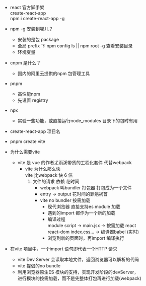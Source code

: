 - react 官方脚手架          
    create-react-app           
    npm i create-react-app -g      

- npm -g 安装到哪儿？        
    - 安装的是包 package      
    - 全局 prefix 下 npm config ls || npm root -g 查看安装目录          
    - 环境变量    

- cnpm 是什么？          
    - 国内的阿里云提供的npm 包管理工具        

- pnpm        
    - 高性能npm         
    - 先设置 registry

- npx      
    - 实验一些功能，或直接运行node_modules 目录下的包时有用

- create-react-app 项目名
- pnpm create vite

- 为什么需要vite        
    - vite 是 vue 的作者尤雨溪带货的工程化套件 代替webpack         
        - vite 为什么那么快           
            vite 比webpack 快 6 倍              
            1. 文件的请求 依赖 花时间           
                - webpack 叫bundler 打包器 打包成为一个文件           
                - entry -> output 花时间的罪魁祸首           
                - vite no bundler 按需加载          
                    - 现代浏览器 直接支持es module 加载          
                    <script type="module" script="/src/main.jsx"></script>               
                    - 遇到的import 都作为一个新的加载         
                    - 编译过程        
                        module script -> main.jsx -> 按需加载 react          
                        react-dom index.css... -> 编译器babel (实时)            
                    - 浏览到新的页面时，再import 编译执行          

- 在vite 项目中，一个import 语句即代表一个HTTP 请求        
    - vite Dev Server 会读取本地文件，返回浏览器可以解析的代码         
    - vite 提倡的no bundle          
    - 利用浏览器原生ES 模块的支持，实现开发阶段的devServer，           
        进行模块的按需加载，而不是先整体打包再进行加载(webpack)